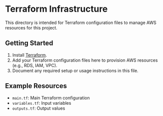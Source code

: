 # Terraform Infrastructure

This directory is intended for Terraform configuration files to manage AWS resources for this project.

## Getting Started

1. Install [Terraform](https://www.terraform.io/downloads.html).
2. Add your Terraform configuration files here to provision AWS resources (e.g., RDS, IAM, VPC).
3. Document any required setup or usage instructions in this file.

## Example Resources

- `main.tf`: Main Terraform configuration
- `variables.tf`: Input variables
- `outputs.tf`: Output values
